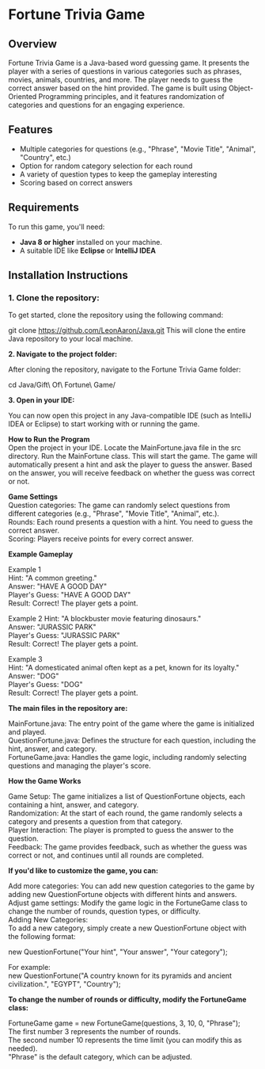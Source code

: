 # Fortune Trivia Game

## Overview
Fortune Trivia Game is a Java-based word guessing game. It presents the player with a series of questions in various categories such as phrases, movies, animals, countries, and more. The player needs to guess the correct answer based on the hint provided. The game is built using Object-Oriented Programming principles, and it features randomization of categories and questions for an engaging experience.

## Features
- Multiple categories for questions (e.g., "Phrase", "Movie Title", "Animal", "Country", etc.)
- Option for random category selection for each round
- A variety of question types to keep the gameplay interesting
- Scoring based on correct answers

## Requirements
To run this game, you'll need:
- **Java 8 or higher** installed on your machine.
- A suitable IDE like **Eclipse** or **IntelliJ IDEA**

## Installation Instructions

### 1. Clone the repository:

To get started, clone the repository using the following command:

git clone https://github.com/LeonAaron/Java.git
This will clone the entire Java repository to your local machine.


**2. Navigate to the project folder:**

After cloning the repository, navigate to the Fortune Trivia Game folder:

cd Java/Gift\ Of\ Fortune\ Game/


**3. Open in your IDE:**

You can now open this project in any Java-compatible IDE (such as IntelliJ IDEA or Eclipse) to start working with or running the game.

**How to Run the Program**  
Open the project in your IDE.
Locate the MainFortune.java file in the src directory.
Run the MainFortune class. This will start the game.
The game will automatically present a hint and ask the player to guess the answer. Based on the answer, you will receive feedback on whether the guess was correct or not.

**Game Settings**  
Question categories: The game can randomly select questions from different categories (e.g., "Phrase", "Movie Title", "Animal", etc.). <br>
Rounds: Each round presents a question with a hint. You need to guess the correct answer. <br>
Scoring: Players receive points for every correct answer. <br>

**Example Gameplay**

Example 1 <br>
Hint: "A common greeting." <br>
Answer: "HAVE A GOOD DAY" <br>
Player's Guess: "HAVE A GOOD DAY" <br>
Result: Correct! The player gets a point. <br>

Example 2
Hint: "A blockbuster movie featuring dinosaurs." <br>
Answer: "JURASSIC PARK" <br>
Player's Guess: "JURASSIC PARK" <br>
Result: Correct! The player gets a point. <br>

Example 3 <br>
Hint: "A domesticated animal often kept as a pet, known for its loyalty."   
Answer: "DOG" <br>
Player's Guess: "DOG" <br>
Result: Correct! The player gets a point.


**The main files in the repository are:**

MainFortune.java: The entry point of the game where the game is initialized and played.  
QuestionFortune.java: Defines the structure for each question, including the hint, answer, and category.  
FortuneGame.java: Handles the game logic, including randomly selecting questions and managing the player's score.  


**How the Game Works**

Game Setup: The game initializes a list of QuestionFortune objects, each containing a hint, answer, and category.  
Randomization: At the start of each round, the game randomly selects a category and presents a question from that category.  
Player Interaction: The player is prompted to guess the answer to the question.  
Feedback: The game provides feedback, such as whether the guess was correct or not, and continues until all rounds are completed.  

**If you'd like to customize the game, you can:**

Add more categories: You can add new question categories to the game by adding new QuestionFortune objects with different hints and answers.  
Adjust game settings: Modify the game logic in the FortuneGame class to change the number of rounds, question types, or difficulty.  
Adding New Categories:  
To add a new category, simply create a new QuestionFortune object with the following format:  

new QuestionFortune("Your hint", "Your answer", "Your category");  

For example:  
new QuestionFortune("A country known for its pyramids and ancient civilization.", "EGYPT", "Country");  

**To change the number of rounds or difficulty, modify the FortuneGame class:**  

FortuneGame game = new FortuneGame(questions, 3, 10, 0, "Phrase");  
The first number 3 represents the number of rounds.  
The second number 10 represents the time limit (you can modify this as needed).  
"Phrase" is the default category, which can be adjusted.  
